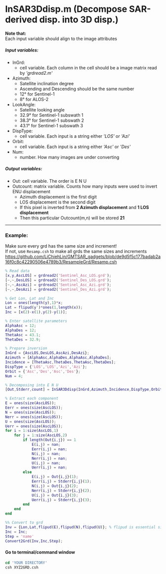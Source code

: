 # InSAR3Ddisp.m (Decompose SAR-derived disp. into 3D disp.)
**Note that:**  
Each input variable should align to the image attributes  

##### Input variables:
- InGrd: 
   * cell variable. Each column in the cell should be a image matrix read by *'grdread2.m'*
- Azimuth: 
   * Satellite inclination degree
   * Ascending and Descending should be the same number
   * 12° for Sentinel-1 
   * 8° for ALOS-2
- LookAngle:
   * Satellite looking angle
   * 32.9° for Sentinel-1 subswath 1 
   * 38.3° for Sentinel-1 subswath 2 
   * 43.1° for Sentinel-1 subswath 3
- DispType:
   * cell variable. Each input is a string either *'LOS'* or *'Azi'*
- Orbit: 
   * cell variable. Each input is a string either *'Asc'* or *'Des'*
- Num:
   * number. How many images are under converting


##### Output variables:
- Out: cell variable. The order is E N U
- Outcount: matrix variable. Counts how many inputs were used to invert ENU displacement
   * Azimuth displacement is the first digit
   * LOS displacement is the second digit
   * If this pixel is inverted from **2 Azimuth displacement** and **1 LOS displacement**
   * Then this particular Outcount(m,n) will be stored **21**

---
### Example:
Make sure every grd has the same size and increment!  
If not, use `Resamp.csh` to make all grds the same sizes and increments
https://github.com/LiChiehLin/GMTSAR_gadgets/blob/de9d5f5c177badab2a16f0c8c42290506e4789b3/ResampleGrd/Resamp.csh
```MatLab
% Read data
[x,y,AscLOS] = grdread2('Sentinel_Asc_LOS.grd');
[~,~,DesLOS] = grdread2('Sentinel_Des_LOS.grd');
[~,~,AscAzi] = grdread2('Sentinel_Asc_Azi.grd');
[~,~,DesAzi] = grdread2('Sentinel_Des_Azi.grd');

% Get Lon, Lat and Inc
Lon = ones(length(y),1)*x;
Lat = flipud(y')*ones(1,length(x));
Inc = [x(2)-x(1),y(2)-y(1)];

% Enter satellite parameters
AlphaAsc = 12;
AlphaDes = 12;
ThetaAsc = 43.1;
ThetaDes = 32.9;

% Prepare inversion
InGrd = {AscLOS,DesLOS,AscAzi,DesAzi};
Azimuth = [AlphaAsc,AlphaDes,AlphaAsc,AlphaDes];
Incidence = [ThetaAsc,ThetaDes,ThetaAsc,ThetaDes];
DispType = {'LOS','LOS','Azi','Azi'};
Orbit = {'Asc','Des','Asc','Des'};
Num = 4;

% Decomposing into E N U
[Out,Stderr,count] = InSAR3Ddisp(InGrd,Azimuth,Incidence,DispType,Orbit,Num);

% Extract each component
E = ones(size(AscLOS));
Eerr = ones(size(AscLOS));
N = ones(size(AscLOS));
Nerr = ones(size(AscLOS));
U = ones(size(AscLOS));
Uerr = ones(size(AscLOS));
for i = 1:size(AscLOS,1)
    for j = 1:size(AscLOS,2)
        if length(Out{i,j}) == 1
            E(i,j) = nan;
            Eerr(i,j) = nan;
            N(i,j) = nan;
            Nerr(i,j) = nan;
            U(i,j) = nan;
            Uerr(i,j) = nan;
        else
            E(i,j) = Out{i,j}(1);
            Eerr(i,j) = Stderr{i,j}(1);
            N(i,j) = Out{i,j}(2);
            Nerr(i,j) = Stderr{i,j}(2);
            U(i,j) = Out{i,j}(3);
            Uerr(i,j) = Stderr{i,j}(3);
        end
    end
end

%% Convert to grd
Inv = {Lon,Lat,flipud(E),flipud(N),flipud(U)}; % flipud is essential since it was upside down
Inc = Inc;
Step = 'name'
Convert2Grd(Inv,Inc,Step);
```
#### Go to terminal/command window
```csh
cd 'YOUR DIRECTORY'
csh XYZ2GRD.csh
```
